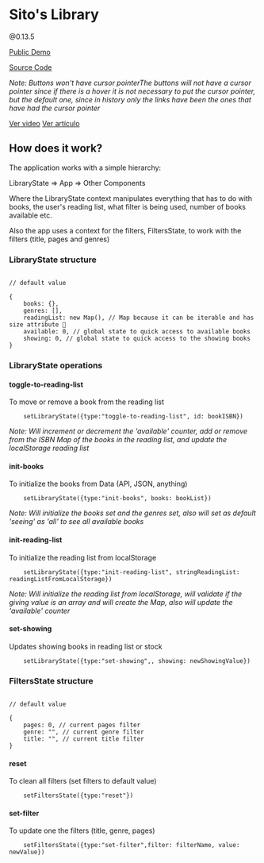 # Sito's Library

@0.13.5

[Public Demo](https://sitos-library.web.app/)

[Source Code](https://github.com/SitoNumbis/pruebas-tecnicas/tree/main/pruebas/01-reading-list/SitoNumbis)

_Note: Buttons won't have cursor pointerThe buttons will not have a cursor pointer since if there is a hover it is not necessary to put the cursor pointer, but the default one, since in history only the links have been the ones that have had the cursor pointer_

[Ver video](https://www.youtube.com/watch?v=AnTNN_QlFvQ)
[Ver artículo](https://adamsilver.io/blog/buttons-shouldnt-have-a-hand-cursor-part-2/)

## How does it work?

The application works with a simple hierarchy:

LibraryState => App => Other Components

Where the LibraryState context manipulates everything that has to do with books, the user's reading list, what filter is being used, number of books available etc.

Also the app uses a context for the filters, FiltersState, to work with the filters (title, pages and genres)

### LibraryState structure

```

// default value

{
    books: {},
    genres: [],
    readingList: new Map(), // Map because it can be iterable and has size attribute 🙂
    available: 0, // global state to quick access to available books
    showing: 0, // global state to quick access to the showing books
}

```

### LibraryState operations

#### toggle-to-reading-list

To move or remove a book from the reading list

```
    setLibraryState({type:"toggle-to-reading-list", id: bookISBN})
```

_Note: Will increment or decrement the 'available' counter, add or remove from the ISBN Map of the books in the reading list, and update the localStorage reading list_

#### init-books

To initialize the books from Data (API, JSON, anything)

```
    setLibraryState({type:"init-books", books: bookList})
```

_Note: Will initialize the books set and the genres set, also will set as default 'seeing' as 'all' to see all available books_

#### init-reading-list

To initialize the reading list from localStorage

```
    setLibraryState({type:"init-reading-list", stringReadingList: readingListFromLocalStorage})
```

_Note: Will initialize the reading list from localStorage, will validate if the giving value is an array and will create the Map, also will update the 'available' counter_

#### set-showing

Updates showing books in reading list or stock

```
    setLibraryState({type:"set-showing",, showing: newShowingValue})
```

### FiltersState structure

```

// default value

{
    pages: 0, // current pages filter
    genre: "", // current genre filter
    title: "", // current title filter
}

```

#### reset

To clean all filters (set filters to default value)

```
    setFiltersState({type:"reset"})
```

#### set-filter

To update one the filters (title, genre, pages)

```
    setFiltersState({type:"set-filter",filter: filterName, value: newValue})
```
